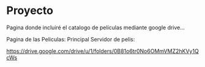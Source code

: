 # Proyecto

Pagina donde incluiré el catalogo de películas mediante google drive...

Pagina de las Peliculas: Principal Servidor de pelis:

https://drive.google.com/drive/u/1/folders/0B81o6tr0No6OMmVMZ2hKVy1QcWs
